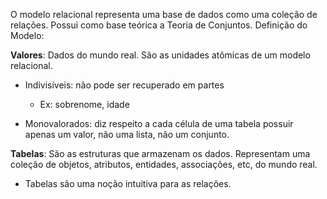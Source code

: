 O modelo relacional representa uma base de dados como uma coleção de relações. Possui como base teórica a Teoria de Conjuntos. Definição do Modelo:

**Valores**: Dados do mundo real. São as unidades atômicas de um modelo relacional.
- Indivisíveis: não pode ser recuperado em partes
	- Ex: sobrenome, idade

- Monovalorados: diz respeito a cada célula de uma tabela possuir apenas um valor, não uma lista, não um conjunto.

**Tabelas**: São as estruturas que armazenam os dados. Representam uma coleção de objetos, atributos, entidades, associações, etc, do mundo real.
- Tabelas são uma noção intuitiva para as relações.